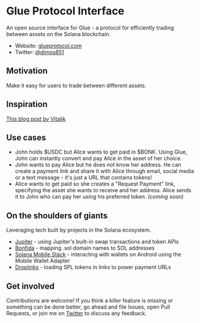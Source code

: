 # Glue Protocol Interface

An open source interface for Glue - a protocol for efficiently trading between assets on the Solana blockchain.

- Website: [glueprotocol.com](https://www.glueprotocol.com/)
- Twitter: [@dimos851](https://twitter.com/dimos851)

## Motivation

Make it easy for users to trade between different assets.

## Inspiration

[This blog post by Vitalik](https://vitalik.eth.limo/general/2022/12/05/excited.html)

## Use cases

- John holds $USDC but Alice wants to get paid in $BONK. Using Glue, John can instantly convert and pay Alice in the asset of her choice.
- John wants to pay Alice but he does not know her address. He can create a payment link and share it with Alice through email, social media or a text message - it's just a URL that contains tokens!
- Alice wants to get paid so she creates a "Request Payment" link, specifying the asset she wants to receive and her address. Alice sends it to John who can pay her using his preferred token. _(coming soon)_

## On the shoulders of giants

Leveraging tech built by projects in the Solana ecosystem.

- [Jupiter](https://docs.jup.ag/) - using Jupiter's built-in swap transactions and token APIs
- [Bonfida](https://bonfida.github.io/solana-name-service-guide/introduction.html) - mapping .sol domain names to SOL addresses
- [Solana Mobile Stack](https://github.com/solana-mobile/mobile-wallet-adapter) - interacting with wallets on Android using the Mobile Wallet Adapter
- [Droplinks](https://droplinks.io/docs/v1) - loading SPL tokens in links to power payment URLs

## Get involved

Contributions are welcome! If you think a killer feature is missing or something can be done better, go ahead and file Issues, open Pull Requests, or join me on [Twitter](https://twitter.com/dimos851) to discuss any feedback.
